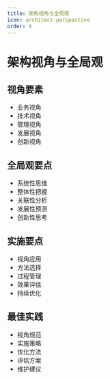 ```yaml
---
title: 架构视角与全局观
icon: architect-perspective
order: 4
---
```


# 架构视角与全局观

## 视角要素
- 业务视角
- 技术视角
- 管理视角
- 发展视角
- 创新视角

## 全局观要点
- 系统性思维
- 整体性把握
- 关联性分析
- 发展性预测
- 创新性思考

## 实施要点
- 视角应用
- 方法选择
- 过程管理
- 效果评估
- 持续优化

## 最佳实践
- 视角规范
- 实施策略
- 优化方法
- 评估方案
- 维护建议
